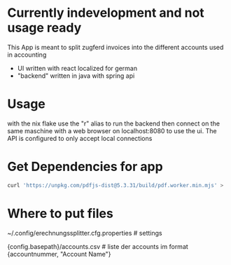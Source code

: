 # Currently indevelopment and not usage ready
This App is meant to split zugferd invoices into the different accounts used in accounting
- UI written with react localized for german
- "backend" written in java with spring api
# Usage
with the nix flake use the "r" alias to run the backend
then connect on the same maschine with a web browser on localhost:8080
to use the ui. The API is configured to only accept local connections
# Get Dependencies for app
```bash
curl 'https://unpkg.com/pdfjs-dist@5.3.31/build/pdf.worker.min.mjs' > ./src/main/resources/static/pdf.worker.min.mjs
```
# Where to put files
~/.config/erechnungssplitter.cfg.properties # settings

{config.basepath}/accounts.csv  # liste der accounts im format {accountnummer, "Account Name"}
